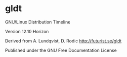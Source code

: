gldt
====

GNU/Linux Distribution Timeline

Version 12.10 Horizon



Derived from A. Lundqvist, D. Rodic http://futurist.se/gldt

Published under the GNU Free Documentation License
